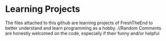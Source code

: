 # Learning Projects
The files attached to this github are learning projects of FreshTheEnd to better understand and learn programming as a hobby. 
//Random Comments are honestly welcomed on the code, especially if their funny and/or helpful
